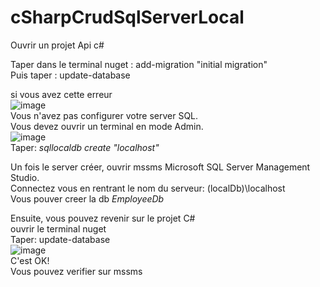 # cSharpCrudSqlServerLocal

Ouvrir un projet Api c#  

Taper dans le terminal nuget : add-migration "initial migration"    
Puis taper : update-database  

si vous avez cette erreur  
![image](https://github.com/user-attachments/assets/5171eecf-3329-4b89-88fc-370c9a3d9840)  
Vous n'avez pas configurer votre server SQL.  
Vous devez ouvrir un terminal en mode Admin.  
![image](https://github.com/user-attachments/assets/cc14da37-05f4-4847-9776-c7e234d78631)  
Taper: *sqllocaldb create "localhost"*  

Un fois le server créer, ouvrir mssms Microsoft SQL Server Management Studio.  
Connectez vous en rentrant le nom du serveur: (localDb)\localhost  
Vous pouver creer la db *EmployeeDb*  

Ensuite, vous pouvez revenir sur le projet C#  
ouvrir le terminal nuget  
Taper: update-database  
![image](https://github.com/user-attachments/assets/2900e1c4-a6f3-4b32-adc2-5338c2563daa)  
C'est OK!  
Vous pouvez verifier sur mssms



